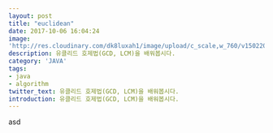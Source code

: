 ```yaml
---
layout: post
title: "euclidean"
date: 2017-10-06 16:04:24
image:
'http://res.cloudinary.com/dk8luxah1/image/upload/c_scale,w_760/v1502208952/algorithm.jpg'
description: 유클리드 호제법(GCD, LCM)을 배워봅시다.
category: 'JAVA'
tags:
- java
- algorithm
twitter_text: 유클리드 호제법(GCD, LCM)을 배워봅시다.
introduction: 유클리드 호제법(GCD, LCM)을 배워봅시다.
---
```

asd